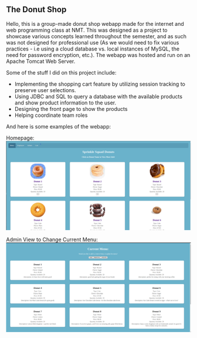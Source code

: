 ## The Donut Shop
Hello, this is a group-made donut shop webapp made for the internet and web programming class at NMT. This was designed as a project to showcase various concepts learned throughout the semester, and as such was not designed for professional use (As we would need to fix various practices - i.e using a cloud database vs. local instances of MySQL, the need for password encryption, etc.). The webapp was hosted and run on an Apache Tomcat Web Server. 

Some of the stuff I did on this project include:
- Implementing the shopping cart feature by utilizing session tracking to preserve user selections.
- Using JDBC and SQL to query a database with the available products and show product information to the user. 
- Designing the front page to show the products
- Helping coordinate team roles

And here is some examples of the webapp: 

Homepage:
![Alt text](shop_ex/donutfrontex.png)

Admin View to Change Current Menu:
![Alt text](shop_ex/donutadminex.png)

